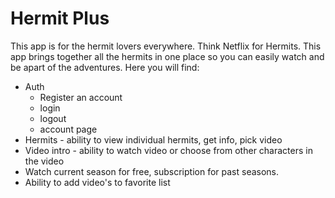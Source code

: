 # Hermit Plus

This app is for the hermit lovers everywhere. Think Netflix for Hermits. This app brings together all the hermits in one place so you can easily watch and be apart of the adventures. Here you will find:

- Auth
  - Register an account
  - login
  - logout
  - account page
- Hermits - ability to view individual hermits, get info, pick video
- Video intro - ability to watch video or choose from other characters in the video
- Watch current season for free, subscription for past seasons.
- Ability to add video's to favorite list
